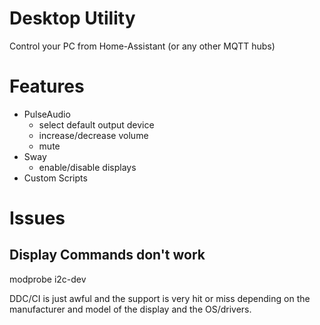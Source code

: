 # Desktop Utility

Control your PC from Home-Assistant (or any other MQTT hubs)

# Features

- PulseAudio
  - select default output device
  - increase/decrease volume
  - mute
- Sway
  - enable/disable displays
- Custom Scripts

# Issues

## Display Commands don't work

modprobe i2c-dev

DDC/CI is just awful and the support is very hit or miss depending on the manufacturer and model of the display and the OS/drivers. 